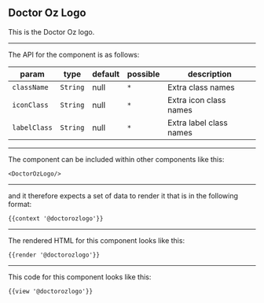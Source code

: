 ## Doctor Oz Logo

This is the Doctor Oz logo.

-----
The API for the component is as follows:

| param         | type          | default       | possible      | description           |
|---            |---            |---            |---            |---                    |
| `className`   | `String`      | null          | `*`           | Extra class names |
| `iconClass`   | `String`      | null          | `*`           | Extra icon class names |
| `labelClass`  | `String`      | null          | `*`           | Extra label class names |

-----
The component can be included within other components like this:

```
<DoctorOzLogo/>
```

-----
and it therefore expects a set of data to render it that is in the following format:

```
{{context '@doctorozlogo'}}
```

-----
The rendered HTML for this component looks like this:

```
{{render '@doctorozlogo'}}
```

-----
This code for this component looks like this:

```
{{view '@doctorozlogo'}}
```
